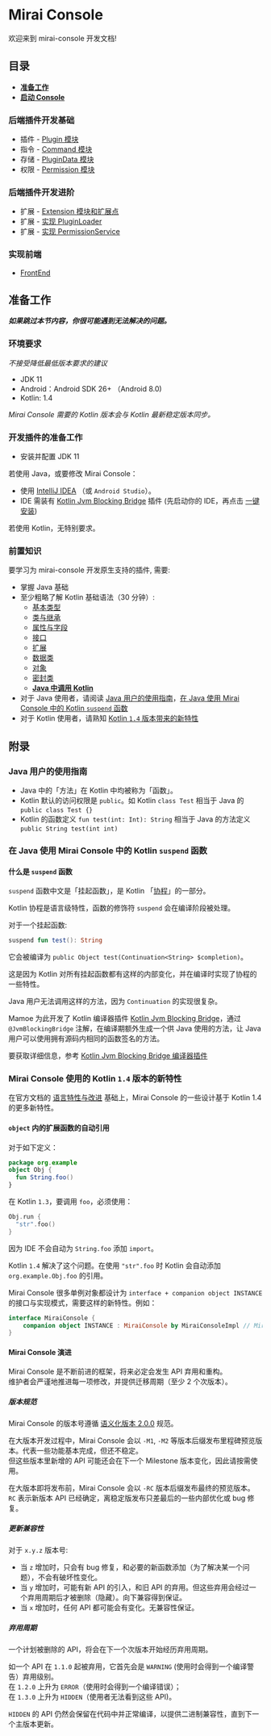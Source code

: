 # Mirai Console

欢迎来到 mirai-console 开发文档!

## 目录

- **[准备工作](#准备工作)**
- **[启动 Console](#Run.md)**

### 后端插件开发基础

- 插件 - [Plugin 模块](Plugins.md)
- 指令 - [Command 模块](Commands.md)
- 存储 - [PluginData 模块](PluginData.md)
- 权限 - [Permission 模块](Permissions.md)

### 后端插件开发进阶

- 扩展 - [Extension 模块和扩展点](Extensions.md)
- 扩展 - [实现 PluginLoader](PluginLoader.md)
- 扩展 - [实现 PermissionService](PermissionService.md)

### 实现前端
- [FrontEnd](FrontEnd.md)

[`Plugin`]: ../backend/mirai-console/src/main/kotlin/net/mamoe/mirai/console/plugin/Plugin.kt
[`Annotations`]: ../backend/mirai-console/src/main/kotlin/net/mamoe/mirai/console/util/Annotations.kt
[`PluginData`]: ../backend/mirai-console/src/main/kotlin/net/mamoe/mirai/console/data/PluginData.kt
[`JavaPluginScheduler`]: ../backend/mirai-console/src/main/kotlin/net/mamoe/mirai/console/plugin/jvm/JavaPluginScheduler.kt
[`JvmPlugin`]: ../backend/mirai-console/src/main/kotlin/net/mamoe/mirai/console/plugin/jvm/JvmPlugin.kt
[`PluginConfig`]: ../backend/mirai-console/src/main/kotlin/net/mamoe/mirai/console/data/PluginConfig.kt
[`PluginLoader`]: ../backend/mirai-console/src/main/kotlin/net/mamoe/mirai/console/plugin/PluginLoader.kt
[`ConsoleInput`]: ../backend/mirai-console/src/main/kotlin/net/mamoe/mirai/console/util/ConsoleInput.kt
[`PluginDataStorage`]: ../backend/mirai-console/src/main/kotlin/net/mamoe/mirai/console/data/PluginDataStorage.kt
[`BotManager`]: ../backend/mirai-console/src/main/kotlin/net/mamoe/mirai/console/util/BotManager.kt
[`Command`]: ../backend/mirai-console/src/main/kotlin/net/mamoe/mirai/console/command/Command.kt

## 准备工作
***如果跳过本节内容，你很可能遇到无法解决的问题。***

### 环境要求

*不接受降低最低版本要求的建议*

- JDK 11
- Android：Android SDK 26+ （Android 8.0)
- Kotlin: 1.4

*Mirai Console 需要的 Kotlin 版本会与 Kotlin 最新稳定版本同步。*

### 开发插件的准备工作

- 安装并配置 JDK 11

若使用 Java，或要修改 Mirai Console：

- 使用 [IntelliJ IDEA](https://www.jetbrains.com/idea/) （或 `Android Studio`）。
- IDE 需装有 [Kotlin Jvm Blocking Bridge](https://github.com/mamoe/kotlin-jvm-blocking-bridge) 插件 (先启动你的 IDE，再点击 [一键安装](https://plugins.jetbrains.com/embeddable/install/14816))

若使用 Kotlin，无特别要求。

### 前置知识
要学习为 mirai-console 开发原生支持的插件, 需要:

- 掌握 Java 基础
- 至少粗略了解 Kotlin 基础语法（30 分钟）:
  - [基本类型](https://www.kotlincn.net/docs/reference/basic-types.html)
  - [类与继承](https://www.kotlincn.net/docs/reference/classes.html)
  - [属性与字段](https://www.kotlincn.net/docs/reference/properties.html)
  - [接口](https://www.kotlincn.net/docs/reference/interfaces.html)
  - [扩展](https://www.kotlincn.net/docs/reference/extensions.html)
  - [数据类](https://www.kotlincn.net/docs/reference/data-classes.html)
  - [对象](https://www.kotlincn.net/docs/reference/object-declarations.html)
  - [密封类](https://www.kotlincn.net/docs/reference/sealed-classes.html)
  - **[Java 中调用 Kotlin](https://www.kotlincn.net/docs/reference/java-to-kotlin-interop.html)**
- 对于 Java 使用者，请阅读 [Java 用户的使用指南](#java-用户的使用指南)，[在 Java 使用 Mirai Console 中的 Kotlin `suspend` 函数](#在-java-使用-mirai-console-中的-kotlin-suspend-函数)
- 对于 Kotlin 使用者，请熟知 [Kotlin `1.4` 版本带来的新特性](#mirai-console-使用的-kotlin-14-版本的新特性)


## 附录

### Java 用户的使用指南

- Java 中的「方法」在 Kotlin 中均被称为「函数」。
- Kotlin 默认的访问权限是 `public`。如 Kotlin `class Test` 相当于 Java 的 `public class Test {}`
- Kotlin 的函数定义 `fun test(int: Int): String` 相当于 Java 的方法定义 `public String test(int int)`

### 在 Java 使用 Mirai Console 中的 Kotlin `suspend` 函数

#### 什么是 `suspend` 函数

`suspend` 函数中文是「挂起函数」，是 Kotlin 「[协程](https://www.kotlincn.net/docs/reference/coroutines/coroutines-guide.html)」的一部分。

Kotlin 协程是语言级特性，函数的修饰符 `suspend` 会在编译阶段被处理。

对于一个挂起函数:
```kotlin
suspend fun test(): String
```

它会被编译为 `public Object test(Continuation<String> $completion)`。

这是因为 Kotlin 对所有挂起函数都有这样的内部变化，并在编译时实现了协程的一些特性。

Java 用户无法调用这样的方法，因为 `Continuation` 的实现很复杂。

Mamoe 为此开发了 Kotlin 编译器插件 [Kotlin Jvm Blocking Bridge](https://github.com/mamoe/kotlin-jvm-blocking-bridge)，通过 `@JvmBlockingBridge` 注解，在编译期额外生成一个供 Java 使用的方法，让 Java 用户可以使用拥有源码内相同的函数签名的方法。

要获取详细信息，参考 [Kotlin Jvm Blocking Bridge 编译器插件](https://github.com/mamoe/kotlin-jvm-blocking-bridge/blob/master/README-chs.md#%E7%BC%96%E8%AF%91%E5%99%A8%E6%8F%92%E4%BB%B6)

### Mirai Console 使用的 Kotlin `1.4` 版本的新特性

在官方文档的 [语言特性与改进](https://www.kotlincn.net/docs/reference/whatsnew14.html#%E8%AF%AD%E8%A8%80%E7%89%B9%E6%80%A7%E4%B8%8E%E6%94%B9%E8%BF%9B) 基础上，Mirai Console 的一些设计基于 Kotlin 1.4 的更多新特性。

#### `object` 内的扩展函数的自动引用
对于如下定义：
```kotlin
package org.example
object Obj {
  fun String.foo()
}
```
在 Kotlin `1.3`，要调用 `foo`，必须使用：
```kotlin
Obj.run {
  "str".foo()
}
```
因为 IDE 不会自动为 `String.foo` 添加 `import`。

Kotlin `1.4` 解决了这个问题。在使用 `"str".foo` 时 Kotlin 会自动添加 `org.example.Obj.foo` 的引用。

Mirai Console 很多单例对象都设计为 `interface + companion object INSTANCE` 的接口与实现模式，需要这样的新特性。例如：
```kotlin
interface MiraiConsole {
    companion object INSTANCE : MiraiConsole by MiraiConsoleImpl // MiraiConsoleImpl 是内部实现，不公开
}
```

#### Mirai Console 演进

Mirai Console 是不断前进的框架，将来必定会发生 API 弃用和重构。  
维护者会严谨地推进每一项修改，并提供迁移周期（至少 2 个次版本）。

##### 版本规范

Mirai Console 的版本号遵循 [语义化版本 2.0.0](https://semver.org/lang/zh-CN/#spec-item-9) 规范。

在大版本开发过程中，Mirai Console 会以 `-M1`, `-M2` 等版本后缀发布里程碑预览版本。代表一些功能基本完成，但还不稳定。  
但这些版本里新增的 API 可能还会在下一个 Milestone 版本变化，因此请按需使用。

在大版本即将发布前，Mirai Console 会以 `-RC` 版本后缀发布最终的预览版本。  
`RC` 表示新版本 API 已经确定，离稳定版发布只差最后的一些内部优化或 bug 修复。

##### 更新兼容性

对于 `x.y.z` 版本号:
- 当 `z` 增加时，只会有 bug 修复，和必要的新函数添加（为了解决某一个问题），不会有破坏性变化。
- 当 `y` 增加时，可能有新 API 的引入，和旧 API 的弃用。但这些弃用会经过一个弃用周期后才被删除（隐藏）。向下兼容得到保证。
- 当 `x` 增加时，任何 API 都可能会有变化。无兼容性保证。

##### 弃用周期

一个计划被删除的 API，将会在下一个次版本开始经历弃用周期。

如一个 API 在 `1.1.0` 起被弃用，它首先会是 `WARNING` (使用时会得到一个编译警告）弃用级别。  
在 `1.2.0` 上升为 `ERROR`（使用时会得到一个编译错误）；  
在 `1.3.0` 上升为 `HIDDEN`（使用者无法看到这些 API)。

`HIDDEN` 的 API 仍然会保留在代码中并正常编译，以提供二进制兼容性，直到下一个主版本更新。
